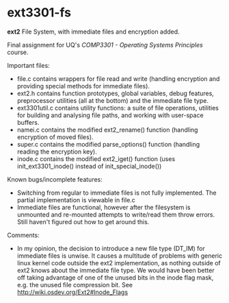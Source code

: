 ext3301-fs
==========

**ext2** File System, with immediate files and encryption added. 

Final assignment for UQ's *COMP3301 - Operating Systems Principles* course.

Important files:
* file.c contains wrappers for file read and write (handling encryption and providing special methods for immediate files).
* ext2.h contains function prototypes, global variables, debug features, preprocessor utilities (all at the bottom) 
and the immediate file type.
* ext3301util.c contains utility functions: a suite of file operations, utilities for building and analysing file paths,
and working with user-space buffers.
* namei.c contains the modified ext2_rename() function (handling encryption of moved files).
* super.c contains the modified parse_options() function (handling reading the encryption key).
* inode.c contains the modified ext2_iget() function (uses init_ext3301_inode() instead of init_special_inode())

Known bugs/incomplete features:
* Switching from regular to immediate files is not fully implemented. The partial implementation is viewable in file.c
* Immediate files are functional, however after the filesystem is unmounted and re-mounted attempts to write/read them throw errors. Still haven't figured out how to get around this.

Comments:
* In my opinion, the decision to introduce a new file type (DT_IM) for immediate files is unwise. It causes a multitude of problems with generic linux kernel code outside the ext2 implementation, as nothing outside of ext2 knows about the immediate file type. We would have been better off taking advantage of one of the unused bits in the inode flag mask, e.g. the unused file compression bit. See http://wiki.osdev.org/Ext2#Inode_Flags

